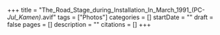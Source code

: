 +++
title = "The_Road_Stage_during_Installation_In_March_1991_(PC-_Jul_Kamen)_.avif"
tags = ["Photos"]
categories = []
startDate = ""
draft = false
pages = []
description = ""
citations = []
+++
